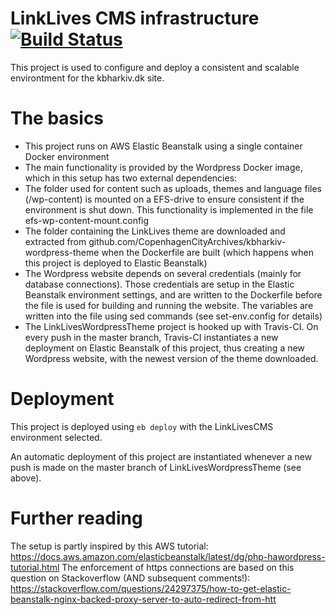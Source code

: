 # LinkLives CMS infrastructure [![Build Status](https://travis-ci.org/CopenhagenCityArchives/kbharkiv-wordpress-infrastructure.svg?branch=master)](https://travis-ci.org/CopenhagenCityArchives/linklives-wordpress-infrastructure)
This project is used to configure and deploy a consistent and scalable environtment for the kbharkiv.dk site.

# The basics
* This project runs on AWS Elastic Beanstalk using a single container Docker environment
* The main functionality is provided by the Wordpress Docker image, which in this setup has two external dependencies:
* The folder used for content such as uploads, themes and language files (/wp-content) is mounted on a EFS-drive to ensure consistent if the environment is shut down. This functionality is implemented in the file efs-wp-content-mount.config
* The folder containing the LinkLives theme are downloaded and extracted from github.com/CopenhagenCityArchives/kbharkiv-wordpress-theme when the Dockerfile are built (which happens when this project is deployed to Elastic Beanstalk)
* The Wordpress website depends on several credentials (mainly for database connections). Those credentials are setup in the Elastic Beanstalk environment settings, and are written to the Dockerfile before the file is used for building and running the website. The variables are written into the file using sed commands (see set-env.config for details) 
* The LinkLivesWordpressTheme project is hooked up with Travis-CI. On every push in the master branch, Travis-CI instantiates a new deployment on Elastic Beanstalk of this project, thus creating a new Wordpress website, with the newest version of the theme downloaded.

# Deployment
This project is deployed using ``eb deploy`` with the LinkLivesCMS environment selected.

An automatic deployment of this project are instantiated whenever a new push is made on the master branch of LinkLivesWordpressTheme (see above).

# Further reading
The setup is partly inspired by this AWS tutorial: https://docs.aws.amazon.com/elasticbeanstalk/latest/dg/php-hawordpress-tutorial.html
The enforcement of https connections are based on this question on Stackoverflow (AND subsequent comments!): https://stackoverflow.com/questions/24297375/how-to-get-elastic-beanstalk-nginx-backed-proxy-server-to-auto-redirect-from-htt
